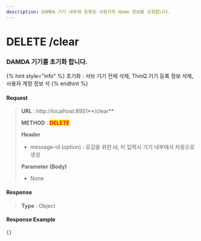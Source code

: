 ```yaml
---
description: DAMDA 기기 내부에 등록된 사용자의 Home 정보를 조회합니다.
---
```


# DELETE /clear

### DAMDA 기기를 초기화 합니다.&#x20;

{% hint style="info" %}
초기화 : 서브 기기 전체 삭제, ThinQ 기기 등록 정보 삭제, 사용자 계정 정보 삭
{% endhint %}

#### Request

> **URL** : http://localhost:8951**/clear**
>
> **METHOD** : <mark style="color:red;">**DELETE**</mark>
>
> **Header**&#x20;
>
> * message-id (option) : 로깅을 위한 id, 미 입력시 기기 내부에서 자동으로 생성
>
> **Parameter (Body)**
>
> * None

#### **Response**

> **Type** : Object

#### Response Example

```json
{}
```
